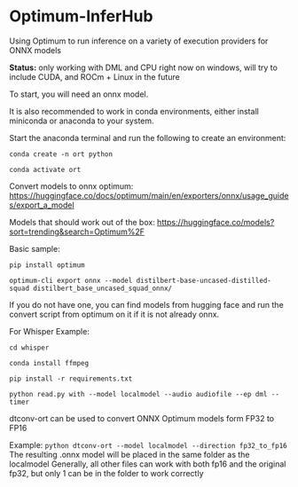 # Optimum-InferHub
Using Optimum to run inference on a variety of execution providers for ONNX models

**Status:** only working with DML and CPU right now on windows, will try to include CUDA, and ROCm + Linux in the future

To start, you will need an onnx model.

It is also recommended to work in conda environments, either install miniconda or anaconda to your system.

Start the anaconda terminal and run the following to create an environment:

```conda create -n ort python```

```conda activate ort```

Convert models to onnx optimum: https://huggingface.co/docs/optimum/main/en/exporters/onnx/usage_guides/export_a_model

Models that should work out of the box: https://huggingface.co/models?sort=trending&search=Optimum%2F

Basic sample:

```pip install optimum```

```optimum-cli export onnx --model distilbert-base-uncased-distilled-squad distilbert_base_uncased_squad_onnx/```

If you do not have one, you can find models from hugging face and run the convert script from optimum on it if it is not already onnx.

For Whisper Example:

  ```cd whisper```

  ```conda install ffmpeg```
  
  ```pip install -r requirements.txt```
  
  ```python read.py with --model localmodel --audio audiofile --ep dml --timer```

  dtconv-ort can be used to convert ONNX Optimum models form FP32 to FP16

  Example:
  ```python dtconv-ort --model localmodel --direction fp32_to_fp16```
  The resulting .onnx model will be placed in the same folder as the localmodel
  Generally, all other files can work with both fp16 and the original fp32, but only 1 can be in the folder to work correctly

